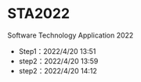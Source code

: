 # STA2022
Software Technology Application 2022
- Step1：2022/4/20 13:51
- step2：2022/4/20 13:59
- step2：2022/4/20 14:12
